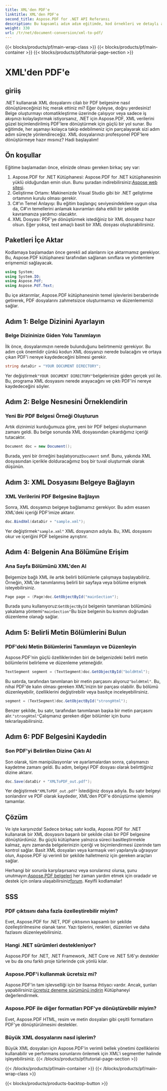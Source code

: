 ```yaml
---
title: XML'den PDF'e
linktitle: XML'den PDF'e
second_title: Aspose.PDF for .NET API Referansı
description: Bu kapsamlı adım adım eğitimde, kod örnekleri ve detaylı açıklamalarla birlikte Aspose.PDF for .NET kullanarak XML'i PDF'ye nasıl dönüştüreceğinizi öğrenin.
weight: 330
url: /tr/net/document-conversion/xml-to-pdf/
---
```


{{< blocks/products/pf/main-wrap-class >}}
{{< blocks/products/pf/main-container >}}
{{< blocks/products/pf/tutorial-page-section >}}

# XML'den PDF'e

## giriiş

.NET kullanarak XML dosyalarını cilalı bir PDF belgesine nasıl dönüştüreceğinizi hiç merak ettiniz mi? Eğer öyleyse, doğru yerdesiniz! Belge oluşturmayı otomatikleştirme üzerinde çalışıyor veya sadece iş akışınızı kolaylaştırmak istiyorsanız, .NET için Aspose.PDF, XML verilerini güzel biçimlendirilmiş PDF'lere dönüştürmek için güçlü bir yol sunar. Bu eğitimde, her aşamayı kolayca takip edebilmeniz için parçalayarak sizi adım adım süreçte yönlendireceğiz. XML dosyalarınızı profesyonel PDF'lere dönüştürmeye hazır mısınız? Hadi başlayalım!

## Ön koşullar

Eğitime başlamadan önce, elinizde olması gereken birkaç şey var:

1.  Aspose.PDF for .NET Kütüphanesi: Aspose.PDF for .NET kütüphanesinin yüklü olduğundan emin olun. Bunu şuradan indirebilirsiniz:[Aspose web sitesi](https://releases.aspose.com/pdf/net/).
2. Geliştirme Ortamı: Makinenizde Visual Studio gibi bir .NET geliştirme ortamının kurulu olması gerekir.
3. C#'ın Temel Anlayışı: Bu eğitim başlangıç seviyesindekilere uygun olsa da, C#'ın temellerini anlamak kavramları daha etkili bir şekilde kavramanıza yardımcı olacaktır.
4. XML Dosyası: PDF'ye dönüştürmek istediğiniz bir XML dosyanız hazır olsun. Eğer yoksa, test amaçlı basit bir XML dosyası oluşturabilirsiniz.

## Paketleri İçe Aktar

Kodlamaya başlamadan önce gerekli ad alanlarını içe aktarmamız gerekiyor. Bu, Aspose.PDF kütüphanesi tarafından sağlanan sınıflara ve yöntemlere erişmemizi sağlayacak.

```csharp
using System;
using System.IO;
using Aspose.Pdf;
using Aspose.Pdf.Text;
```

Bu içe aktarımlar, Aspose.PDF kütüphanesinin temel işlevlerini beraberinde getirerek, PDF dosyalarını zahmetsizce oluşturmamızı ve düzenlememizi sağlar.

## Adım 1: Belge Dizinini Ayarlayın

### Belge Dizininize Giden Yolu Tanımlayın

İlk önce, dosyalarımızın nerede bulunduğunu belirtmemiz gerekiyor. Bu adım çok önemlidir çünkü kodun XML dosyanızı nerede bulacağını ve ortaya çıkan PDF'i nereye kaydedeceğini bilmesi gerekir.

```csharp
string dataDir = "YOUR DOCUMENT DIRECTORY";
```

 Yer değiştirmek`"YOUR DOCUMENT DIRECTORY"`belgelerinize giden gerçek yol ile. Bu, programa XML dosyasını nerede arayacağını ve çıktı PDF'ini nereye kaydedeceğini söyler.

## Adım 2: Belge Nesnesini Örneklendirin

### Yeni Bir PDF Belgesi Örneği Oluşturun

Artık dizinimizi kurduğumuza göre, yeni bir PDF belgesi oluşturmanın zamanı geldi. Bu belge sonunda XML dosyasından çıkardığımız içeriği tutacaktır.

```csharp
Document doc = new Document();
```

 Burada, yeni bir örneğini başlatıyoruz`Document` sınıf. Bunu, yakında XML dosyasından içerikle dolduracağımız boş bir tuval oluşturmak olarak düşünün.

## Adım 3: XML Dosyasını Belgeye Bağlayın

### XML Verilerini PDF Belgesine Bağlayın

Sonra, XML dosyamızı belgeye bağlamamız gerekiyor. Bu adım esasen XML'deki içeriği PDF'imize aktarır.

```csharp
doc.BindXml(dataDir + "sample.xml");
```

 Yer değiştirmek`"sample.xml"` XML dosyanızın adıyla. Bu, XML dosyasını okur ve içeriğini PDF belgesine ayrıştırır.

## Adım 4: Belgenin Ana Bölümüne Erişim

### Ana Sayfa Bölümünü XML'den Al

Belgemize bağlı XML ile artık belirli bölümlerle çalışmaya başlayabiliriz. Örneğin, XML'de tanımlanmış belirli bir sayfaya veya bölüme erişmek isteyebilirsiniz.

```csharp
Page page = (Page)doc.GetObjectById("mainSection");
```

 Burada şunu kullanıyoruz:`GetObjectById` belgenin tanımlanan bölümünü yakalama yöntemi`"mainSection"`Bu bize belgenin bu kısmını doğrudan düzenleme olanağı sağlar.

## Adım 5: Belirli Metin Bölümlerini Bulun

### PDF'deki Metin Bölümlerini Tanımlayın ve Düzenleyin

Aspose.PDF'nin güçlü özelliklerinden biri de belgenizdeki belirli metin bölümlerini belirleme ve düzenleme yeteneğidir.

```csharp
TextSegment segment = (TextSegment)doc.GetObjectById("boldHtml");
```

 Bu satırda, tarafından tanımlanan bir metin parçasını alıyoruz`"boldHtml"`. Bu, nihai PDF'de kalın olması gereken XML'inizin bir parçası olabilir. Bu bölümü düzenleyebilir, özelliklerini değiştirebilir veya basitçe inceleyebilirsiniz.

```csharp
segment = (TextSegment)doc.GetObjectById("strongHtml");
```

 Benzer şekilde, bu satır, tarafından tanımlanan başka bir metin parçasını alır.`"strongHtml"`Çalışmanız gereken diğer bölümler için bunu tekrarlayabilirsiniz.

## Adım 6: PDF Belgesini Kaydedin

### Son PDF'yi Belirtilen Dizine Çıktı Al

Son olarak, tüm manipülasyonlar ve ayarlamalardan sonra, çalışmanızı kaydetme zamanı geldi. Bu adım, belgeyi PDF dosyası olarak belirttiğiniz dizine aktarır.

```csharp
doc.Save(dataDir + "XMLToPDF_out.pdf");
```

 Yer değiştirmek`"XMLToPDF_out.pdf"` İstediğiniz dosya adıyla. Bu satır belgeyi sonlandırır ve PDF olarak kaydeder, XML'den PDF'e dönüştürme işlemini tamamlar.

## Çözüm

Ve işte karşınızda! Sadece birkaç satır kodla, Aspose.PDF for .NET kullanarak bir XML dosyasını başarılı bir şekilde cilalı bir PDF belgesine dönüştürdünüz. Bu güçlü kütüphane yalnızca süreci basitleştirmekle kalmaz, aynı zamanda belgelerinizin içeriği ve biçimlendirmesi üzerinde tam kontrol sağlar. Basit XML dosyaları veya karmaşık veri yapılarıyla uğraşıyor olun, Aspose.PDF işi verimli bir şekilde halletmeniz için gereken araçları sağlar.

 Herhangi bir sorunla karşılaşırsanız veya sorularınız olursa, şunu unutmayın:[Aspose.PDF belgeleri](https://reference.aspose.com/pdf/net/) her zaman yardım etmek için oradadır ve destek için onlara ulaşabilirsiniz[forum](https://forum.aspose.com/c/pdf/10). Keyifli kodlamalar!

## SSS

### PDF çıktısını daha fazla özelleştirebilir miyim?
Evet, Aspose.PDF for .NET, PDF çıktısının kapsamlı bir şekilde özelleştirilmesine olanak tanır. Yazı tiplerini, renkleri, düzenleri ve daha fazlasını düzenleyebilirsiniz.

### Hangi .NET sürümleri destekleniyor?
Aspose.PDF for .NET, .NET Framework, .NET Core ve .NET 5/6'yı destekler ve bu da onu farklı proje türlerinde çok yönlü kılar.

### Aspose.PDF'i kullanmak ücretsiz mi?
 Aspose.PDF'in tam işlevselliği için bir lisansa ihtiyacı vardır. Ancak, şunları yapabilirsiniz:[ücretsiz deneme sürümünü indirin](https://releases.aspose.com/) Kütüphaneyi değerlendirmek.

### Aspose.PDF ile diğer formatları PDF'ye dönüştürebilir miyim?
Evet, Aspose.PDF HTML, resim ve metin dosyaları gibi çeşitli formatların PDF'ye dönüştürülmesini destekler.

### Büyük XML dosyalarını nasıl işlerim?
Büyük XML dosyaları için Aspose.PDF'in verimli bellek yönetimi özelliklerini kullanabilir ve performans sorunlarını önlemek için XML'i segmentler halinde işleyebilirsiniz.
{{< /blocks/products/pf/tutorial-page-section >}}

{{< /blocks/products/pf/main-container >}}
{{< /blocks/products/pf/main-wrap-class >}}

{{< blocks/products/products-backtop-button >}}
